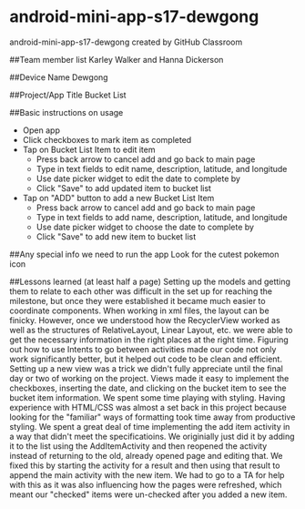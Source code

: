 # android-mini-app-s17-dewgong
android-mini-app-s17-dewgong created by GitHub Classroom


##Team member list
Karley Walker and Hanna Dickerson

##Device Name
Dewgong

##Project/App Title
Bucket List

##Basic instructions on usage
* Open app
* Click checkboxes to mark item as completed
* Tap on Bucket List Item to edit item
  * Press back arrow to cancel add and go back to main page
  * Type in text fields to edit name, description, latitude, and longitude
  * Use date picker widget to edit the date to complete by
  * Click "Save" to add updated item to bucket list
* Tap on "ADD" button to add a new Bucket List Item
  * Press back arrow to cancel add and go back to main page
  * Type in text fields to add name, description, latitude, and longitude
  * Use date picker widget to choose the date to complete by
  * Click "Save" to add new item to bucket list

##Any special info we need to run the app
Look for the cutest pokemon icon

##Lessons learned (at least half a page)
Setting up the models and getting them to relate to each other was difficult in the set up for reaching the milestone, but once they were established it became much easier to coordinate components. When working in xml files, the layout can be finicky. However, once we understood how the RecyclerView worked as well as the structures of RelativeLayout, Linear Layout, etc. we were able to get the necessary information in the right places at the right time. Figuring out how to use Intents to go between activities made our code not only work significantly better, but it helped out code to be clean and efficient. Setting up a new view was a trick we didn't fully appreciate until the final day or two of working on the project. Views made it easy to implement the checkboxes, inserting the date, and clicking on the bucket item to see the bucket item information. We spent some time playing with styling. Having experience with HTML/CSS was almost a set back in this project because looking for the "familiar" ways of formatting took time away from productive styling. We spent a great deal of time implementing the add item activity in a way that didn't meet the specificatioins. We originially just did it by adding it to the list using the AddItemActivity and then reopened the activity instead of returning to the old, already opened page and editing that. We fixed this by starting the activity for a result and then using that result to append the main activity with the new item. We had to go to a TA for help with this as it was also influencing how the pages were refreshed, which meant our "checked" items were un-checked after you added a new item. 


